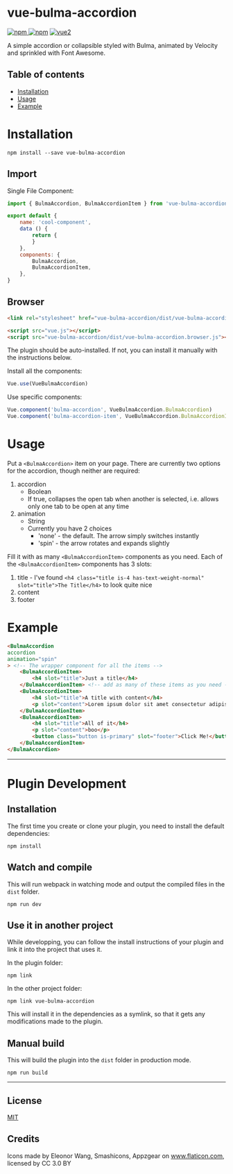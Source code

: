 # vue-bulma-accordion

[![npm](https://img.shields.io/npm/v/vue-bulma-accordion.svg) ![npm](https://img.shields.io/npm/dm/vue-bulma-accordion.svg)](https://www.npmjs.com/package/vue-bulma-accordion)
[![vue2](https://img.shields.io/badge/vue-2.x-brightgreen.svg)](https://vuejs.org/)

A simple accordion or collapsible styled with Bulma, animated by Velocity and sprinkled with Font Awesome.

## Table of contents

- [Installation](#installation)
- [Usage](#usage)
- [Example](#example)

# Installation

```
npm install --save vue-bulma-accordion 
```

## Import
Single File Component:

```javascript
import { BulmaAccordion, BulmaAccordionItem } from 'vue-bulma-accordion'

export default {
    name: 'cool-component',
    data () {
        return {
        }
    },
    components: {
        BulmaAccordion,
        BulmaAccordionItem,
    },
}
```
## Browser

```html
<link rel="stylesheet" href="vue-bulma-accordion/dist/vue-bulma-accordion.css"/>

<script src="vue.js"></script>
<script src="vue-bulma-accordion/dist/vue-bulma-accordion.browser.js"></script>
```

The plugin should be auto-installed. If not, you can install it manually with the instructions below.

Install all the components:

```javascript
Vue.use(VueBulmaAccordion)
```

Use specific components:

```javascript
Vue.component('bulma-accordion', VueBulmaAccordion.BulmaAccordion)
Vue.component('bulma-accordion-item', VueBulmaAccordion.BulmaAccordionItem)
```

# Usage

Put a `<BulmaAccordion>` item on your page. There are currently two options for the accordion, though neither are required: 
1. accordion
    * Boolean
    * If true, collapses the open tab when another is selected, i.e. allows only one tab to be open at any time
2. animation
    * String
    * Currently you have 2 choices
        * 'none' - the default. The arrow simply switches instantly
        * 'spin' - the arrow rotates and expands slightly

Fill it with as many `<BulmaAccordionItem>` components as you need. Each of the `<BulmaAccordionItem>` components has 3 slots:
1. title - I've found `<h4 class="title is-4 has-text-weight-normal" slot="title">The Title</h4>` to look quite nice
2. content
3. footer

# Example

```html
<BulmaAccordion
accordion
animation="spin"
> <!-- The wrapper component for all the items -->
    <BulmaAccordionItem>
        <h4 slot="title">Just a title</h4>
    </BulmaAccordionItem> <!-- add as many of these items as you need - fill them with content via the slots -->
    <BulmaAccordionItem>
        <h4 slot="title">A title with content</h4>
        <p slot="content">Lorem ipsum dolor sit amet consectetur adipisicing elit. Natus eos illo expedita asperiores rem iure aliquid dolore, pariatur dignissimos, minima inventore? Minima voluptatum nulla, error omnis laboriosam voluptatibus rem aperiam.</p>
    </BulmaAccordionItem>
    <BulmaAccordionItem>
        <h4 slot="title">All of it</h4>
        <p slot="content">boo</p>
        <button class="button is-primary" slot="footer">Click Me!</button>
    </BulmaAccordionItem>
</BulmaAccordion>
```

---

# Plugin Development

## Installation

The first time you create or clone your plugin, you need to install the default dependencies:

```
npm install
```

## Watch and compile

This will run webpack in watching mode and output the compiled files in the `dist` folder.

```
npm run dev
```

## Use it in another project

While developping, you can follow the install instructions of your plugin and link it into the project that uses it.

In the plugin folder:

```
npm link
```

In the other project folder:

```
npm link vue-bulma-accordion
```

This will install it in the dependencies as a symlink, so that it gets any modifications made to the plugin.

## Manual build

This will build the plugin into the `dist` folder in production mode.

```
npm run build
```

---

## License

[MIT](http://opensource.org/licenses/MIT)

## Credits
Icons made by Eleonor Wang, Smashicons, Appzgear on www.flaticon.com, licensed by CC 3.0 BY

